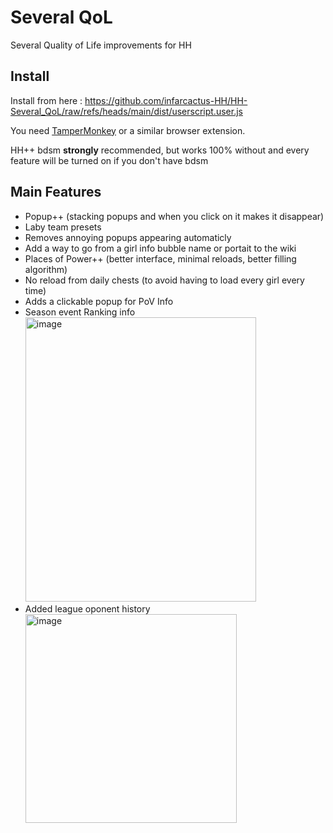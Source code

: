 # Several QoL

Several Quality of Life improvements for HH

## Install  
Install from here : https://github.com/infarcactus-HH/HH-Several_QoL/raw/refs/heads/main/dist/userscript.user.js

You need [TamperMonkey](https://www.tampermonkey.net) or a similar browser extension.  

HH++ bdsm **strongly** recommended, but works 100% without and every feature will be turned on if you don't have bdsm

## Main Features
- Popup++ (stacking popups and when you click on it makes it disappear)
- Laby team presets
- Removes annoying popups appearing automaticly
- Add a way to go from a girl info bubble name or portait to the wiki
- Places of Power++ (better interface, minimal reloads, better filling algorithm)
- No reload from daily chests (to avoid having to load every girl every time)
- Adds a clickable popup for PoV Info
- Season event Ranking info  
  <img width="369" height="455" alt="image" src="https://github.com/user-attachments/assets/1353c21b-123a-4265-8137-47d96111f709" />
- Added league oponent history  
  <img width="338" height="334" alt="image" src="https://github.com/user-attachments/assets/969f4f41-3b41-4a33-b43a-88def5407304" />
